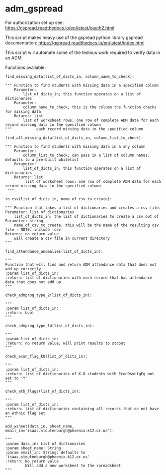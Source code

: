 # adm_gspread

For authorization set up see: https://gspread.readthedocs.io/en/latest/oauth2.html

This script makes heavy use of the gspread python library
gspread documentation: https://gspread.readthedocs.io/en/latest/index.html

This script will automate some of the tedious work required to verify data in an ADM.

Functions available:


`find_missing_data(list_of_dicts_in, column_name_to_check):`

    """ Function to find students with missing data in a specified column
        Parameter:
            list_of_dicts_in; this function operates on a list of dictionaries
        Parameter:
            column_name_to_check; this is the column the function checks for missing data
        Returns: list
            list of worksheet rows; one row of complete ADM data for each record missing data in the specified column
    """           each record missing data in the specified column
   
            
`find_all_missing_data(list_of_dicts_in, column_list_to_check):`
 
    """ Function to find students with missing data in a any column
        Parameter:
            column_list_to_check; can pass in a list of column names, defaults to a pre-built whitelist
        Parameter:
            list_of_dicts_in; this function operates on a list of dictionaries
        Returns: list
             list of worksheet rows; one row of complete ADM data for each record missing data in the specified column
     """
     
`to_csv(list_of_dicts_in, name_of_csv_to_create):`

    """ Function that takes a list of dictionaries and creates a csv file.
    Parameter: list of dictionaries
        list_of_dicts_in; the list of dictionaries to create a csv out of
    Parameter: string
        name_of_csv_to_create; this will be the name of the resulting csv file - NOTE: include .csv
    Returns: no return value
        will create a csv file in current directory
    """
    
`find_attendance_anomalies(list_of_dicts_in):`
 
    """
    Function that will find and return ADM attendance data that does not add up correctly
    :param list_of_dicts_in:
    :return: list of dictionaries with each record that has attendance data that does not add up
    """
    
`check_admprog_type_2(list_of_dicts_in):`
 
    """
    :param list_of_dicts_in:
    :return: bool
    """
    
`check_admprog_type_14(list_of_dicts_in):`

    """
    :param list_of_dicts_in:
    :return: no return value; will print results to stdout
    """
    
`check_econ_flag_k8(list_of_dicts_in):`

    """
    :param list_of_dicts_in:
    :return: list of dictionaries of K-8 students with EconDsvntgFg not set to 'Y'
    """
    
`check_eth_flags(list_of_dicts_in):`

    """
    :param list_of_dicts_in:
    :return: list of dictionaries containing all records that do not have an ethnic flag set
    """
    
`add_wsheet(data_in, sheet_name, email_in='isaac.stoutenburgh@phoenix.k12.or.us'):`

    """
    :param data_in: List of dictionaries
    :param sheet_name: String
    :param email_in: String: defaults to 'isaac.stoutenburgh@phoenix.k12.or.us'
    :return: No return value
             Will add a new worksheet to the spreadsheet
    """
   